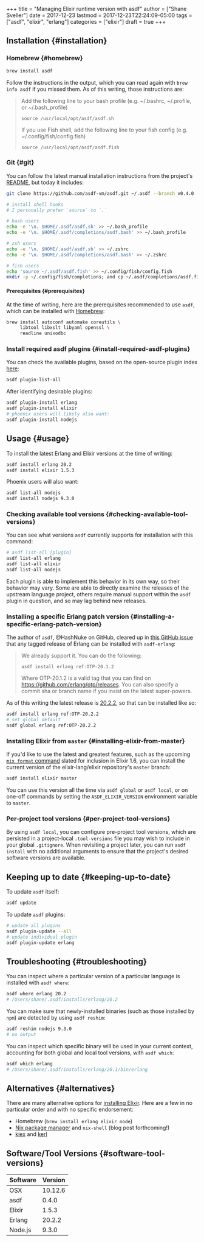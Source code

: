 +++
title = "Managing Elixir runtime version with asdf"
author = ["Shane Sveller"]
date = 2017-12-23
lastmod = 2017-12-23T22:24:09-05:00
tags = ["asdf", "elixir", "erlang"]
categories = ["elixir"]
draft = true
+++

## Installation {#installation}


### Homebrew {#homebrew}

```sh
brew install asdf
```

Follow the instructions in the output, which you can read again with `brew
     info asdf` if you missed them. As of this writing, those instructions are:

> Add the following line to your bash profile (e.g. ~/.bashrc, ~/.profile, or ~/.bash\_profile)
>
> `source /usr/local/opt/asdf/asdf.sh`
>
> If you use Fish shell, add the following line to your fish config (e.g. ~/.config/fish/config.fish)
>
> `source /usr/local/opt/asdf/asdf.fish`


### Git {#git}

You can follow the latest manual installation instructions from the
project's [README](https://github.com/asdf-vm/asdf/tree/8794210b8e7d87fcead78ae3b7b903cf87dcf0d6#setup), but today it includes:

```sh
git clone https://github.com/asdf-vm/asdf.git ~/.asdf --branch v0.4.0

# install shell hooks
# I personally prefer `source` to `.`

# bash users
echo -e '\n. $HOME/.asdf/asdf.sh' >> ~/.bash_profile
echo -e '\n. $HOME/.asdf/completions/asdf.bash' >> ~/.bash_profile

# zsh users
echo -e '\n. $HOME/.asdf/asdf.sh' >> ~/.zshrc
echo -e '\n. $HOME/.asdf/completions/asdf.bash' >> ~/.zshrc

# fish users
echo 'source ~/.asdf/asdf.fish' >> ~/.config/fish/config.fish
mkdir -p ~/.config/fish/completions; and cp ~/.asdf/completions/asdf.fish ~/.config/fish/completions
```


#### Prerequisites {#prerequisites}

At the time of writing, here are the prerequisites recommended to use
`asdf`, which can be installed with [Homebrew](https://brew.sh/):

```sh
brew install autoconf automake coreutils \
     libtool libxslt libyaml openssl \
     readline unixodbc
```


### Install required asdf plugins {#install-required-asdf-plugins}

You can check the available plugins, based on the open-source plugin index [here](https://github.com/asdf-vm/asdf-plugins):

```sh
asdf plugin-list-all
```

After identifying desirable plugins:

```sh
asdf plugin-install erlang
asdf plugin-install elixir
# phoenix users will likely also want:
asdf plugin-install nodejs
```


## Usage {#usage}

To install the latest Erlang and Elixir versions at the time of writing:

```sh
asdf install erlang 20.2
asdf install elixir 1.5.3
```

Phoenix users will also want:

```sh
asdf list-all nodejs
asdf install nodejs 9.3.0
```


### Checking available tool versions {#checking-available-tool-versions}

You can see what versions `asdf` currently supports for installation with
this command:

```sh
# asdf list-all [plugin]
asdf list-all erlang
asdf list-all elixir
asdf list-all nodejs
```

Each plugin is able to implement this behavior in its own way, so their
behavior may vary. Some are able to directly examine the releases of the
upstream language project, others require manual support within the `asdf`
plugin in question, and so may lag behind new releases.


### Installing a specific Erlang patch version {#installing-a-specific-erlang-patch-version}

The author of `asdf`, @HashNuke on GitHub, cleared up in [this GitHub issue](https://github.com/asdf-vm/asdf-erlang/issues/48#issuecomment-339137374)
that any tagged release of Erlang can be installed with `asdf-erlang`:

> We already support it. You can do the following:
>
> `asdf install erlang ref:OTP-20.1.2`
>
> Where OTP-20.1.2 is a valid tag that you can find on
> <https://github.com/erlang/otp/releases>. You can also specify a commit sha
> or branch name if you insist on the latest super-powers.

As of this writing the latest release is [20.2.2](https://github.com/erlang/otp/releases/tag/OTP-20.2.2), so that can be installed
like so:

```sh
asdf install erlang ref:OTP-20.2.2
# set global default
asdf global erlang ref:OTP-20.2.2
```


### Installing Elixir from `master` {#installing-elixir-from-master}

If you'd like to use the latest and greatest features, such as the
upcoming
[`mix
      format` command](https://github.com/elixir-lang/elixir/blob/v1.6/CHANGELOG.md#code-formatter) slated for inclusion in Elixir 1.6, you can install the
current version of the elixir-lang/elixir repository's `master` branch:

```sh
asdf install elixir master
```

You can use this version all the time via `asdf global` or `asdf local`,
or on one-off commands by setting the `ASDF_ELIXIR_VERSION` environment
variable to `master`.


### Per-project tool versions {#per-project-tool-versions}

By using `asdf local`, you can configure pre-project tool versions, which
are persisted in a project-local `.tool-versions` file you may wish to
include in your global `.gitignore`. When revisiting a project later, you
can run `asdf install` with no additional arguments to ensure that the
project's desired software versions are available.


## Keeping up to date {#keeping-up-to-date}

To update `asdf` itself:

```sh
asdf update
```

To update `asdf` plugins:

```sh
# update all plugins
asdf plugin-update --all
# update individual plugin
asdf plugin-update erlang
```


## Troubleshooting {#troubleshooting}

You can inspect where a particular version of a particular language is
installed with `asdf where`:

```sh
asdf where erlang 20.2
# /Users/shane/.asdf/installs/erlang/20.2
```

You can make sure that newly-installed binaries (such as those installed by
`npm`) are detected by using `asdf reshim`:

```sh
asdf reshim nodejs 9.3.0
# no output
```

You can inspect which specific binary will be used in your current context,
accounting for both global and local tool versions, with `asdf which`:

```sh
asdf which erlang
# /Users/shane/.asdf/installs/erlang/20.1/bin/erlang
```


## Alternatives {#alternatives}

There are many alternative options for
[installing Elixir](https://elixir-lang.github.io/install.html). Here are
a few in no particular order and with no specific endorsement:

-   Homebrew (`brew install erlang elixir node`)
-   [Nix package manager](https://nixos.org/nix/) and `nix-shell` (blog post forthcoming!)
-   [kiex](https://github.com/taylor/kiex) and [kerl](https://github.com/yrashk/kerl)


## Software/Tool Versions {#software-tool-versions}

| Software | Version |
|----------|---------|
| OSX      | 10.12.6 |
| asdf     | 0.4.0   |
| Elixir   | 1.5.3   |
| Erlang   | 20.2.2  |
| Node.js  | 9.3.0   |
